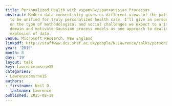 ```yaml
---
title: Personalized Health with <span>G</span>aussian Processes
abstract: Modern data connectivity gives us different views of the patient which need
  to be unified for truly personalized health care. I’ll give an personal perspective
  on the type of methodological and social challenges we expect to arise in this this
  domain and motivate Gaussian process models as one approach to dealing with the
  explosion of data.
venue: Microsoft Research, New England
linkpdf: http://staffwww.dcs.shef.ac.uk/people/N.Lawrence/talks/personalized_msne15.pdf
year: '2015'
month: 8
day: '19'
layout: talk
key: Lawrence:msrne15
categories:
- Lawrence:msrne15
authors:
- firstname: Neil D.
  lastname: Lawrence
published: 2015-08-19
---
```

